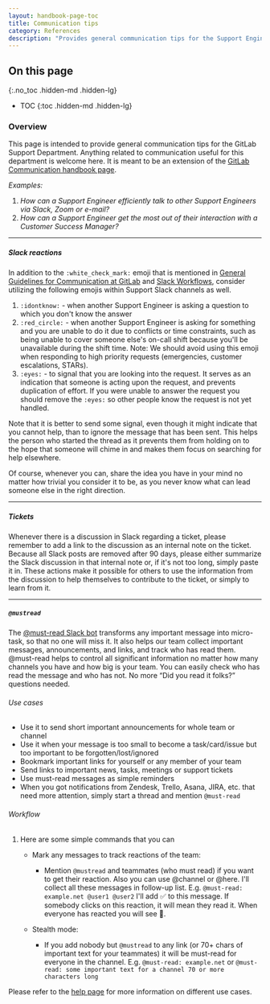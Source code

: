 ```yaml
---
layout: handbook-page-toc
title: Communication tips
category: References 
description: "Provides general communication tips for the Support Engineering team"
---
```


## On this page
{:.no_toc .hidden-md .hidden-lg}

- TOC
{:toc .hidden-md .hidden-lg}

### Overview

This page is intended to provide general communication tips for the GitLab Support
Department. Anything related to communication useful for this department is
welcome here. It is meant to be an extension of the
[GitLab Communication handbook page](/handbook/communication/).

*Examples:*
 1. *How can a Support Engineer efficiently talk to other Support Engineers via
    Slack, Zoom or e-mail?*
 2. *How can a Support Engineer get the most out of their interaction with a
    Customer Success Manager?*

---

##### Slack reactions

In addition to the `:white_check_mark:` emoji that is mentioned in
[General Guidelines for Communication at GitLab](/handbook/communication/#general-guidelines)
and [Slack Workflows](/handbook/support/#slack-emoji-reaction-workflows),
consider utilizing the following emojis within Support Slack channels as well.

1. `:idontknow:` - when another Support Engineer is asking a question to which
   you don't know the answer
1. `:red_circle:` - when another Support Engineer is asking for something and
   you are unable to do it due to conflicts or time constraints, such as being
   unable to cover someone else's on-call shift because you'll be unavailable
   during the shift time.
   Note: We should avoid using this emoji when responding to high priority requests (emergencies, customer escalations, STARs).
1. `:eyes:` - to signal that you are looking into the request. It serves as an
   indication that someone is acting upon the request, and prevents duplication
   of effort. If you were unable to answer the request you should remove the
   `:eyes:` so other people know the request is not yet handled.

Note that it is better to send some signal, even though it might indicate that
you cannot help, than to ignore the message that has been sent. This helps the
person who started the thread as it prevents them from holding on to the hope
that someone will chime in and makes them focus on searching for help elsewhere.

Of course, whenever you can, share the idea you have in your mind no matter how
trivial you consider it to be, as you never know what can lead someone else in
the right direction.

---
##### Tickets

Whenever there is a discussion in Slack regarding a ticket, please remember to 
add a link to the discussion as an internal note on the ticket. Because all
Slack posts are removed after 90 days, please either summarize the Slack
discussion in that internal note or, if it's not too long, simply paste it in.
These actions make it possible for others to use the information from the
discussion to help themselves to contribute to the ticket, or simply to learn
from it.

---
##### `@mustread`
The [@must-read Slack bot](https://finalem.com/must-read) transforms any important message into micro-task, so that no one will miss it. It also helps our team collect important messages, announcements, and links, and track who has read them.
@must-read helps to control all significant information no matter how many channels you have and how big is your team. You can easily check who has read the message and who has not. No more “Did you read it folks?” questions needed.

###### Use cases
- Use it to send short important announcements for whole team or channel
- Use it when your message is too small to become a task/card/issue but too important to be forgotten/lost/ignored
- Bookmark important links for yourself or any member of your team
- Send links to important news, tasks, meetings or support tickets
- Use must-read messages as simple reminders
- When you got notifications from Zendesk, Trello, Asana, JIRA, etc. that need more attention, simply        start a thread and mention `@must-read`

###### Workflow
1. Here are some simple commands that you can
   - Mark any messages to track reactions of the team:
      - Mention `@mustread` and teammates (who must read) if you want to get their reaction.
        Also you can use @channel or @here. I'll collect all these messages in follow-up list.
        E.g. `@must-read: example.net @user1 @user2`
        I'll add ✅ to this message. If somebody clicks on this reaction, it will mean they read it. When everyone has reacted you will see 📙.

   - Stealth mode:
      - If you add nobody but `@mustread` to any link (or 70+ chars of important text for your teammates) it will be must-read for everyone in the channel.
        E.g. `@must-read: example.net`
        or `@must-read: some important text for a channel 70 or more characters long`

Please refer to the [help page](https://finalem.com/must-read/help) for more information on different use cases.
